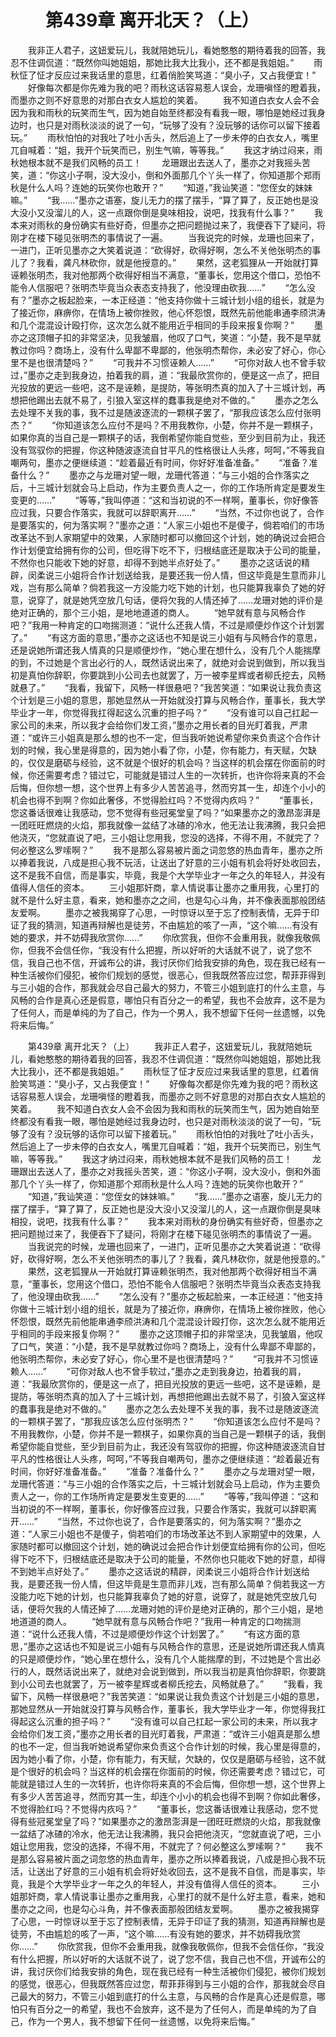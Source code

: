 # 　　第439章 离开北天？（上）
　　我非正人君子，这妞爱玩儿，我就陪她玩儿，看她憨憨的期待着我的回答，我忍不住调侃道：“既然你叫她姐姐，那她比我大比我小，还不都是我姐姐。”
　　雨秋怔了怔才反应过来我话里的意思，红着俏脸笑骂道：“臭小子，又占我便宜！”
　　好像每次都是你先难为我的吧？雨秋这话容易惹人误会，龙珊嗔怪的瞪着我，而墨亦之则不好意思的对那白衣女人尴尬的笑着。
　　我不知道白衣女人会不会因为我和雨秋的玩笑而生气，因为她自始至终都没有看我一眼，哪怕是她经过我身边时，也只是对雨秋淡淡的说了一句，“玩够了没有？没玩够的话你可以留下接着玩。”
　　雨秋怕怕的对我吐了吐小舌头，然后追上了一步未停的白衣女人，嘴里兀自喊着：“姐，我开个玩笑而已，别生气嘛，等等我。”
　　我这才纳过闷来，雨秋她根本就不是我们风畅的员工！
　　龙珊跟出去送人了，墨亦之对我摇头苦笑，道：“你这小子啊，没大没小，倒和外面那几个丫头一样了，你知道那个郑雨秋是什么人吗？连她的玩笑你也敢开？”
　　“知道，”我讪笑道：“您侄女的妹妹嘛。”
　　“我……”墨亦之语塞，旋儿无力的摆了摆手，“算了算了，反正她也是没大没小又没溜儿的人，这一点跟你倒是臭味相投，说吧，找我有什么事？”
　　我本来对雨秋的身份确实有些好奇，但墨亦之把问题抛过来了，我便吞下了疑问，将刚才在楼下碰见张明杰的事情说了一遍。
　　当我说完的时候，龙珊也回来了，一进门，正听见墨亦之大笑着说道：“砍得好，砍得好啊，怎么不关他张明杰的事儿了？我看，龚凡林砍你，就是他授意的。”
　　果然，这老狐狸从一开始就打算诬赖张明杰，我对他那两个砍得好相当不满意，“董事长，您用这个借口，恐怕不能令人信服吧？张明杰毕竟当众表态支持我了，他没理由砍我……”
　　“怎么没有？”墨亦之板起脸来，一本正经道：“他支持你做十三城计划小组的组长，就是为了接近你，麻痹你，在情场上被你挫败，他心怀怨恨，既然先前他能串通李颀洪涛和几个混混设计殴打你，这次怎么就不能用近乎相同的手段来报复你啊？”
　　墨亦之这顶帽子扣的非常坚决，见我皱眉，他叹了口气，笑道：“小楚，我不是早就教过你吗？商场上，没有什么卑鄙不卑鄙的，他张明杰帮你，未必安了好心，你心里不是也很清楚吗？”
　　“可我并不习惯诬赖人……”
　　“可你对敌人也不曾手软过，”墨亦之走到我身边，拍着我的肩，道：“我最欣赏你的，便是这一点了，把目光投放的更远一些吧，这不是诬赖，是提防，等张明杰真的加入了十三城计划，再想把他踢出去就不易了，引狼入室这样的蠢事我是绝对不做的。”
　　墨亦之怎么去处理不关我的事，我不过是随波逐流的一颗棋子罢了，“那我应该怎么应付张明杰？”
　　“你知道该怎么应付不是吗？不用我教你，小楚，你并不是一颗棋子，如果你真的当自己是一颗棋子的话，我倒希望你能自觉些，至少到目前为止，我还没有驾驭你的把握，你这种随波逐流自甘平凡的性格很让人头疼，呵呵，”不等我自嘲两句，墨亦之便继续道：“趁着最近有时间，你好好准备准备。”
　　“准备？准备什么？”
　　墨亦之与龙珊对望一眼，龙珊代答道：“与三小姐的合作落实之后，十三城计划就会马上启动，作为主要负责人之一，你的工作场所肯定是要发生变更的……”
　　“等等，”我叫停道：“这和当初说的不一样啊，董事长，你好像答应过我，只要合作落实，我就可以辞职离开……”
　　“当然，不过你也说了，合作是要落实的，何为落实啊？”墨亦之道：“人家三小姐也不是傻子，倘若咱们的市场改革达不到人家期望中的效果，人家随时都可以撤回这个计划，她的确说过会把合作计划便宜给拥有你的公司，但吃得下吃不下，归根结底还是取决于公司的能量，不然你也只能收下她的好意，却得不到她半点好处了。”
　　墨亦之这话说的精辟，闵柔说三小姐将合作计划送给我，是要还我一份人情，但这毕竟是生意而非儿戏，岂有那么简单？倘若我这一方没能力吃下她的计划，也只能算我辜负了她的好意，说穿了，就是她凭空放几句话，便将欠我的人情还掉了……龙珊对她的评价是绝对正确的，那个三小姐，是地地道道的商人。
　　“她早就有意与风畅合作吧？”我用一种肯定的口吻揣测道：“说什么还我人情，不过是顺便炒作这个计划罢了。”
　　“有这方面的意思，”墨亦之这话也不知是说三小姐有与风畅合作的意思，还是说她所谓还我人情真的只是顺便炒作，“她心里在想什么，没有几个人能揣摩的到，不过她是个言出必行的人，既然话说出来了，就绝对会说到做到，所以我当初是真怕你辞职，你要跳到小公司去也就罢了，万一被李星辉或者柳氏挖去，风畅就悬了。”
　　“我看，我留下，风畅一样很悬吧？”我苦笑道：“如果说让我负责这个计划是三小姐的意思，那她显然从一开始就没打算与风畅合作，董事长，我大学毕业才一年，你觉得我扛得起这么沉重的担子吗？”
　　“没有谁可以自己扛起一家公司的未来，所以我才会给你们发工资，”墨亦之用长者的目光盯着我，严肃道：“或许三小姐真是那么想的也不一定，但当我听她说希望你来负责这个合作计划的时候，我心里是得意的，因为她小看了你，小楚，你有能力，有天赋，欠缺的，仅仅是磨砺与经验，这不就是个很好的机会吗？当这样的机会摆在你面前的时候，你还需要考虑？错过它，可能就是错过人生的一次转折，也许你将来真的不会后悔，但你想一想，这个世界上有多少人苦苦追寻，然而穷其一生，却连个小小的机会也得不到啊？你如此奢侈，不觉得脸红吗？不觉得内疚吗？”
　　“董事长，您这番话很难让我感动，您不觉得有些冠冕堂皇了吗？”如果墨亦之的激昂澎湃是一团旺旺燃烧的火焰，那我就像一盆结了冰碴的冷水，他无法让我沸腾，我只会把他浇灭，“您就直说了吧，三小姐让您用我，您没的选择，不得不用，不就完了？何必整这么罗嗦啊？”
　　我不是那么容易被片面之词忽悠的热血青年，墨亦之所以捧着我说，八成是担心我不玩活，让送出了好意的三小姐有机会将好处收回去，这不是我不自信，而是事实，毕竟，我是个大学毕业才一年之久的年轻人，并没有值得人信任的资本。
　　三小姐那奸商，拿人情说事让墨亦之重用我，心里打的就不是什么好主意，看来，她和墨亦之之间，也是勾心斗角，并不像表面那般团结友爱啊。
　　墨亦之被我揭穿了心思，一时惊讶以至于忘了控制表情，无异于印证了我的猜测，知道再辩解也是徒劳，不由尴尬的咳了一声，“这个嘛……有没有她的要求，并不妨碍我欣赏你……”
　　你欣赏我，但你不会重用我，就像我敬佩你，但我不会信任你，“我没有什么把握，所以好听的大话就不说了，说了您不信，我自己也不信，开诚布公的讲，我讨厌你们给我安排的角色，现在我已经有一种生活被你们侵犯，被你们规划的感觉，很恶心，但我既然答应过您，帮菲菲得到与三小姐的合作，那我就会尽自己最大的努力，不管三小姐到底打的什么主意，与风畅的合作是真心还是假意，哪怕只有百分之一的希望，我也不会放弃，这不是为了任何人，而是单纯的为了自己，作为一个男人，我不想留下任何一丝遗憾，以免将来后悔。”

　　第439章 离开北天？（上）
　　我非正人君子，这妞爱玩儿，我就陪她玩儿，看她憨憨的期待着我的回答，我忍不住调侃道：“既然你叫她姐姐，那她比我大比我小，还不都是我姐姐。”
　　雨秋怔了怔才反应过来我话里的意思，红着俏脸笑骂道：“臭小子，又占我便宜！”
　　好像每次都是你先难为我的吧？雨秋这话容易惹人误会，龙珊嗔怪的瞪着我，而墨亦之则不好意思的对那白衣女人尴尬的笑着。
　　我不知道白衣女人会不会因为我和雨秋的玩笑而生气，因为她自始至终都没有看我一眼，哪怕是她经过我身边时，也只是对雨秋淡淡的说了一句，“玩够了没有？没玩够的话你可以留下接着玩。”
　　雨秋怕怕的对我吐了吐小舌头，然后追上了一步未停的白衣女人，嘴里兀自喊着：“姐，我开个玩笑而已，别生气嘛，等等我。”
　　我这才纳过闷来，雨秋她根本就不是我们风畅的员工！
　　龙珊跟出去送人了，墨亦之对我摇头苦笑，道：“你这小子啊，没大没小，倒和外面那几个丫头一样了，你知道那个郑雨秋是什么人吗？连她的玩笑你也敢开？”
　　“知道，”我讪笑道：“您侄女的妹妹嘛。”
　　“我……”墨亦之语塞，旋儿无力的摆了摆手，“算了算了，反正她也是没大没小又没溜儿的人，这一点跟你倒是臭味相投，说吧，找我有什么事？”
　　我本来对雨秋的身份确实有些好奇，但墨亦之把问题抛过来了，我便吞下了疑问，将刚才在楼下碰见张明杰的事情说了一遍。
　　当我说完的时候，龙珊也回来了，一进门，正听见墨亦之大笑着说道：“砍得好，砍得好啊，怎么不关他张明杰的事儿了？我看，龚凡林砍你，就是他授意的。”
　　果然，这老狐狸从一开始就打算诬赖张明杰，我对他那两个砍得好相当不满意，“董事长，您用这个借口，恐怕不能令人信服吧？张明杰毕竟当众表态支持我了，他没理由砍我……”
　　“怎么没有？”墨亦之板起脸来，一本正经道：“他支持你做十三城计划小组的组长，就是为了接近你，麻痹你，在情场上被你挫败，他心怀怨恨，既然先前他能串通李颀洪涛和几个混混设计殴打你，这次怎么就不能用近乎相同的手段来报复你啊？”
　　墨亦之这顶帽子扣的非常坚决，见我皱眉，他叹了口气，笑道：“小楚，我不是早就教过你吗？商场上，没有什么卑鄙不卑鄙的，他张明杰帮你，未必安了好心，你心里不是也很清楚吗？”
　　“可我并不习惯诬赖人……”
　　“可你对敌人也不曾手软过，”墨亦之走到我身边，拍着我的肩，道：“我最欣赏你的，便是这一点了，把目光投放的更远一些吧，这不是诬赖，是提防，等张明杰真的加入了十三城计划，再想把他踢出去就不易了，引狼入室这样的蠢事我是绝对不做的。”
　　墨亦之怎么去处理不关我的事，我不过是随波逐流的一颗棋子罢了，“那我应该怎么应付张明杰？”
　　“你知道该怎么应付不是吗？不用我教你，小楚，你并不是一颗棋子，如果你真的当自己是一颗棋子的话，我倒希望你能自觉些，至少到目前为止，我还没有驾驭你的把握，你这种随波逐流自甘平凡的性格很让人头疼，呵呵，”不等我自嘲两句，墨亦之便继续道：“趁着最近有时间，你好好准备准备。”
　　“准备？准备什么？”
　　墨亦之与龙珊对望一眼，龙珊代答道：“与三小姐的合作落实之后，十三城计划就会马上启动，作为主要负责人之一，你的工作场所肯定是要发生变更的……”
　　“等等，”我叫停道：“这和当初说的不一样啊，董事长，你好像答应过我，只要合作落实，我就可以辞职离开……”
　　“当然，不过你也说了，合作是要落实的，何为落实啊？”墨亦之道：“人家三小姐也不是傻子，倘若咱们的市场改革达不到人家期望中的效果，人家随时都可以撤回这个计划，她的确说过会把合作计划便宜给拥有你的公司，但吃得下吃不下，归根结底还是取决于公司的能量，不然你也只能收下她的好意，却得不到她半点好处了。”
　　墨亦之这话说的精辟，闵柔说三小姐将合作计划送给我，是要还我一份人情，但这毕竟是生意而非儿戏，岂有那么简单？倘若我这一方没能力吃下她的计划，也只能算我辜负了她的好意，说穿了，就是她凭空放几句话，便将欠我的人情还掉了……龙珊对她的评价是绝对正确的，那个三小姐，是地地道道的商人。
　　“她早就有意与风畅合作吧？”我用一种肯定的口吻揣测道：“说什么还我人情，不过是顺便炒作这个计划罢了。”
　　“有这方面的意思，”墨亦之这话也不知是说三小姐有与风畅合作的意思，还是说她所谓还我人情真的只是顺便炒作，“她心里在想什么，没有几个人能揣摩的到，不过她是个言出必行的人，既然话说出来了，就绝对会说到做到，所以我当初是真怕你辞职，你要跳到小公司去也就罢了，万一被李星辉或者柳氏挖去，风畅就悬了。”
　　“我看，我留下，风畅一样很悬吧？”我苦笑道：“如果说让我负责这个计划是三小姐的意思，那她显然从一开始就没打算与风畅合作，董事长，我大学毕业才一年，你觉得我扛得起这么沉重的担子吗？”
　　“没有谁可以自己扛起一家公司的未来，所以我才会给你们发工资，”墨亦之用长者的目光盯着我，严肃道：“或许三小姐真是那么想的也不一定，但当我听她说希望你来负责这个合作计划的时候，我心里是得意的，因为她小看了你，小楚，你有能力，有天赋，欠缺的，仅仅是磨砺与经验，这不就是个很好的机会吗？当这样的机会摆在你面前的时候，你还需要考虑？错过它，可能就是错过人生的一次转折，也许你将来真的不会后悔，但你想一想，这个世界上有多少人苦苦追寻，然而穷其一生，却连个小小的机会也得不到啊？你如此奢侈，不觉得脸红吗？不觉得内疚吗？”
　　“董事长，您这番话很难让我感动，您不觉得有些冠冕堂皇了吗？”如果墨亦之的激昂澎湃是一团旺旺燃烧的火焰，那我就像一盆结了冰碴的冷水，他无法让我沸腾，我只会把他浇灭，“您就直说了吧，三小姐让您用我，您没的选择，不得不用，不就完了？何必整这么罗嗦啊？”
　　我不是那么容易被片面之词忽悠的热血青年，墨亦之所以捧着我说，八成是担心我不玩活，让送出了好意的三小姐有机会将好处收回去，这不是我不自信，而是事实，毕竟，我是个大学毕业才一年之久的年轻人，并没有值得人信任的资本。
　　三小姐那奸商，拿人情说事让墨亦之重用我，心里打的就不是什么好主意，看来，她和墨亦之之间，也是勾心斗角，并不像表面那般团结友爱啊。
　　墨亦之被我揭穿了心思，一时惊讶以至于忘了控制表情，无异于印证了我的猜测，知道再辩解也是徒劳，不由尴尬的咳了一声，“这个嘛……有没有她的要求，并不妨碍我欣赏你……”
　　你欣赏我，但你不会重用我，就像我敬佩你，但我不会信任你，“我没有什么把握，所以好听的大话就不说了，说了您不信，我自己也不信，开诚布公的讲，我讨厌你们给我安排的角色，现在我已经有一种生活被你们侵犯，被你们规划的感觉，很恶心，但我既然答应过您，帮菲菲得到与三小姐的合作，那我就会尽自己最大的努力，不管三小姐到底打的什么主意，与风畅的合作是真心还是假意，哪怕只有百分之一的希望，我也不会放弃，这不是为了任何人，而是单纯的为了自己，作为一个男人，我不想留下任何一丝遗憾，以免将来后悔。”
